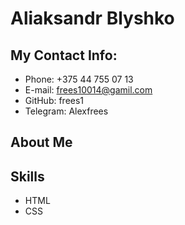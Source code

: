 # Aliaksandr Blyshko
## My Contact Info:
* Phone: +375 44 755 07 13
* E-mail: frees10014@gamil.com
* GitHub: frees1
* Telegram: Alexfrees
## About Me
## Skills
* HTML
* CSS
